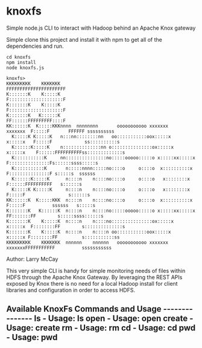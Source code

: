 knoxfs
======

Simple node.js CLI to interact with Hadoop behind an Apache Knox gateway

Simple clone this project and install it with npm to get all of the dependencies and run.

   
```
cd knoxfs
npm install
node knoxfs.js

knoxfs>
KKKKKKKKK    KKKKKKK                                                     FFFFFFFFFFFFFFFFFFFFFF
K:::::::K    K:::::K                                                     F::::::::::::::::::::F
K:::::::K    K:::::K                                                     F::::::::::::::::::::F
K:::::::K   K::::::K                                                     FF::::::FFFFFFFFF::::F
KK::::::K  K:::::KKKnnnn  nnnnnnnn       ooooooooooo xxxxxxx      xxxxxxx  F:::::F       FFFFFF ssssssssss
  K:::::K K:::::K   n:::nn::::::::nn   oo:::::::::::oox:::::x    x:::::x   F:::::F            ss::::::::::s
  K::::::K:::::K    n::::::::::::::nn o:::::::::::::::ox:::::x  x:::::x    F::::::FFFFFFFFFFss:::::::::::::s
  K:::::::::::K     nn:::::::::::::::no:::::ooooo:::::o x:::::xx:::::x     F:::::::::::::::Fs::::::ssss:::::s
  K:::::::::::K       n:::::nnnn:::::no::::o     o::::o  x::::::::::x      F:::::::::::::::F s:::::s  ssssss
  K::::::K:::::K      n::::n    n::::no::::o     o::::o   x::::::::x       F::::::FFFFFFFFFF   s::::::s
  K:::::K K:::::K     n::::n    n::::no::::o     o::::o   x::::::::x       F:::::F                s::::::s
KK::::::K  K:::::KKK  n::::n    n::::no::::o     o::::o  x::::::::::x      F:::::F          ssssss   s:::::s
K:::::::K   K::::::K  n::::n    n::::no:::::ooooo:::::o x:::::xx:::::x   FF:::::::FF        s:::::ssss::::::s
K:::::::K    K:::::K  n::::n    n::::no:::::::::::::::ox:::::x  x:::::x  F::::::::FF        s::::::::::::::s
K:::::::K    K:::::K  n::::n    n::::n oo:::::::::::oox:::::x    x:::::x F::::::::FF         s:::::::::::ss
KKKKKKKKK    KKKKKKK  nnnnnn    nnnnnn   ooooooooooo xxxxxxx      xxxxxxxFFFFFFFFFFF          sssssssssss
```

Author: Larry McCay

This very simple CLI is handy for simple monitoring needs of files within HDFS through the Apache Knox Gateway.
By leveraging the REST APIs exposed by Knox there is no need for a local Hadoop install for client libraries and configuration in order to access HDFS.

Available KnoxFs Commands and Usage ---------------
ls     - Usage: ls <path>
open   - Usage: open <path>
create - Usage: create <local-file-path> <dest-path>
rm - Usage: rm <path>
cd - Usage: cd <path>
pwd - Usage: pwd
---------------------------------------------------